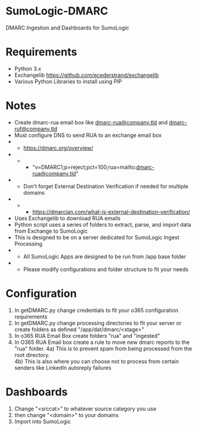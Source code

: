 # SumoLogic-DMARC
DMARC Ingestion and Dashboards for SumoLogic 

# Requirements
- Python 3.x
- Exchangelib https://github.com/ecederstrand/exchangelib
- Various Python Libraries to install using PIP

# Notes
- Create dmarc-rua email box like dmarc-rua@company.tld and dmarc-ruf@company.tld
- Must configure DNS to send RUA to an exchange email box
- - https://dmarc.org/overview/
- - - "v=DMARC1;p=reject;pct=100;rua=mailto:dmarc-rua@company.tld"
- - Don't forget External Destination Verification if needed for multiple domains
- - - https://dmarcian.com/what-is-external-destination-verification/
- Uses Exchangelib to download RUA emails
- Python script uses a series of folders to extract, parse, and import data from Exchange to SumoLogic
- This is designed to be on a server dedicated for SumoLogic Ingest Processing
- - All SumoLogic Apps are designed to be run from /app base folder
- - Please modify configurations and folder structure to fit your needs


# Configuration
1) In getDMARC.py change credentials to fit your o365 configuration requirements
2) In getDMARC.py change processing directories to fit your server or create folders as defined "/app/dat/dmarc/\<stage\>"
3) In o365 RUA Email Box create folders "rua" and "ingested"
4) In O365 RUA Email box create a rule to move new dmarc reports to the "rua" folder.
4a) This is to prevent spam from being processed from the root directory.  
4b) This is also where you can choose not to process from certain senders like LinkedIn autoreply failures

# Dashboards
1) Change "\<srccat\>" to whatever source category you use
2) then change "\<domain\>" to your domains
2) Import into SumoLogic

